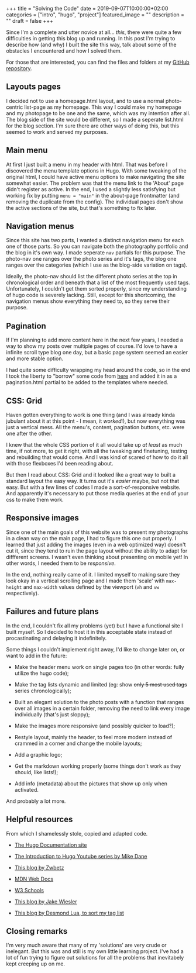 +++
title =  "Solving the Code"
date = 2019-09-07T10:00:00+02:00
categories = ["intro", "hugo", "project"]
featured_image = ""
description = ""
draft = false
+++

Since I'm a complete and utter novice at all... *this*, there were quite a few difficulties in getting this blog up and running. In this post I'm trying to describe how (and why) I built the site this way, talk about some of the obstacles I encountered and how I solved them.

<!--more-->

For those that are interested, you can find the files and folders at my [GitHub repository](https://github.com/ArnoVdH/photoblog).

Layouts pages
-------------
I decided not to use a homepage.html layout, and to use a normal photo-centric list-page as my homepage. This way I could make my homepage and my photopage to be one and the same, which was my intention after all. The blog side of the site would be different, so I made a seperate list.html for the blog section. I'm sure there are other ways of doing this, but this seemed to work and served my purposes.

Main menu
---------
At first I just built a menu in my header with html. That was before I discovered the menu template options in Hugo. With some tweaking of the original html, I could have active menu options to make navigating the site somewhat easier. The problem was that the menu link to the 'About' page didn't register as active. In the end, I used a slightly less satisfying but working fix by putting `menu = "main"` in the about-page frontmatter (and removing the duplicate from the config). The individual pages don't show the active sections of the site, but that's something to fix later.

Navigation menus
----------------
Since this site has two parts, I wanted a distinct navigation menu for each one of those parts. So you can navigate both the photography portfolio and the blog in it's own way. I made seperate `nav` partials for this purpose. The photo-nav one ranges over the photo series and it's tags, the blog one ranges over the categories (which I use as the blog-side variation on tags).

Ideally, the photo-nav should list the different photo series at the top in chronological order and beneath that a list of the most frequently used tags. Unfortunately, I couldn't get them sorted properly, since my understanding of hugo code is severely lacking. Still, except for this shortcoming, the navigation menus show everything they need to, so they serve their purpose.

Pagination
----------
If I'm planning to add more content here in the next few years, I needed a way to show my posts over multiple pages of course. I'd love to have a infinite scroll type blog one day, but a basic page system seemed an easier and more stable option.

I had quite some difficulty wrapping my head around the code, so in the end I took the liberty to "borrow" some code from [here](https://glennmccomb.com/articles/how-to-build-custom-hugo-pagination/) and added it in as a pagination.html partial to be added to the templates where needed. 

CSS: Grid
---------
Haven gotten everything to work is one thing (and I was already kinda jubulant about it at this point - I mean, it *worked*!), but now everything was just a vertical mess. All the menu's, content, pagination buttons, etc. were one after the other.

I knew that the whole CSS portion of it all would take up *at least* as much time, if not more, to get it right, with all the tweaking and finetuning, testing and rebuilding that would come. And I was kind of scared of how to do it all with those flexboxes I'd been reading about.

But then I read about CSS: Grid and it looked like a great way to built a standard layout the easy way. It turns out it's *easier* maybe, but not that easy. But with a few lines of codes I made a sort-of-responsive website. And apparently it's necessary to put those media queries at the end of your css to make them work.

Responsive images
-----------------
Since one of the main goals of this website was to present my photographs in a clean way on the main page, I had to figure this one out properly. I learned that just adding the images (even in a web optimized way) doesn't cut it, since they tend to ruin the page layout without the ability to adapt for diffferent screens. I wasn't even thinking about presenting on mobile yet! In other words, I needed them to be *responsive*.

In the end, nothing really came of it. I limited myself to making sure they look okay in a vertical scrolling page and I made them 'scale' with `max-height` and `max-width` values defined by the viewport (`vh` and `vw` respectively).

Failures and future plans
-------------------------
In the end, I couldn't fix all my problems (yet) but I have a functional site I built myself. So I decided to host it in this acceptable state instead of procastinating and delaying it indefinitely.

Some things I couldn't implement right away, I'd like to change later on, or want to add in the future:

* Make the header menu work on single pages too (in other words: fully utilize the hugo code);

* Make the tag lists dynamic and limited (eg: show ~~only 5 most used tags~~ series chronologically);

* Built an elegant solution to the photo posts with a function that ranges over all images in a certain folder, removing the need to link every image individually (that's just sloppy);

* Make the images more responsive (and possibly quicker to load?);

* Restyle layout, mainly the header, to feel more modern instead of crammed in a corner and change the mobile layouts;

* Add a graphic logo;

* Get the markdown working properly (some things don't work as they should, like lists!);

* Add info (metadata) about the pictures that show up only when activated.


And probably a lot more.

Helpful resources
-----------------
From which I shamelessly stole, copied and adapted code.

* [The Hugo Documentation site](https://gohugo.io/documentation/)

* [The Introduction to Hugo Youtube series by Mike Dane](https://www.youtube.com/playlist?list=PLLAZ4kZ9dFpOnyRlyS-liKL5ReHDcj4G3)

* [This blog by Zwbetz](https://zwbetz.com/make-a-hugo-blog-from-scratch/)

* [MDN Web Docs](https://developer.mozilla.org/en-US/)

* [W3 Schools](https://www.w3schools.com/default.asp)

* [This blog by Jake Wiesler](https://www.jakewiesler.com/blog/hugo-taxonomies/)

* [This blog by Desmond Lua, to sort my tag list](https://code.luasoftware.com/tutorials/hugo/hugo-list-tags-sort-by-count/)

Closing remarks
---------------
I'm very much aware that many of my 'solutions' are very crude or inelegant. But this was and still is my own little learning project. I've had a lot of fun trying to figure out solutions for all the problems that inevitabely kept creeping up on me. 